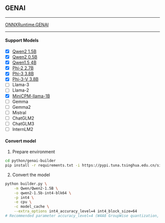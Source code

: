 ## GENAI

---

[ONNXRuntime.GENAI](https://onnxruntime.ai/docs/genai/)

---

#### Support Models
- [X] [Qwen2 1.5B](https://huggingface.co/Qwen/Qwen2-1.5B-Instruct)
- [X] [Qwen2 0.5B](https://huggingface.co/Qwen/Qwen2-0.5B-Instruct)
- [X] [Qwen1.5 4B](https://huggingface.co/Qwen/Qwen1.5-4B-Chat)
- [X] [Phi-2 2.7B](https://huggingface.co/microsoft/phi-2)
- [X] [Phi-3 3.8B](https://huggingface.co/microsoft/Phi-3-mini-4k-instruct)
- [X] [Phi-3-V 3.8B](https://huggingface.co/microsoft/Phi-3-vision-128k-instruct)
- [ ] Llama-3
- [ ] Llama-2
- [X] [MiniCPM-llama-1B](https://huggingface.co/openbmb/MiniCPM-S-1B-sft-llama-format)
- [ ] Gemma
- [ ] Gemma2
- [ ] Mistral
- [ ] ChatGLM2
- [ ] ChatGLM3
- [ ] InternLM2

#### Convert model
1. Prepare environment
```bash
cd python/genai-builder
pip install -r requirements.txt -i https://pypi.tuna.tsinghua.edu.cn/simple
```

2. Convert the model
```bash
python builder.py \
    -m Qwen/Qwen2-1.5B \
    -o qwen2-1.5b-int4-blk64 \
    -p int4 \
    -e cpu \
    -c model_cache \
    --extra_options int4_accuracy_level=4 int4_block_size=64
# Recommended parameter accuracy_level=4 (W4A8 GroupWise quantization, block_size=64)
```
